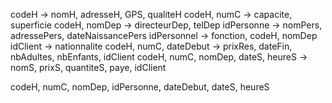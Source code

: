 codeH → nomH, adresseH, GPS, qualiteH
codeH, numC → capacite, superficie
codeH, nomDep → directeurDep, telDep
idPersonne → nomPers, adressePers, dateNaissancePers
idPersonnel → fonction, codeH, nomDep
idClient → nationnalite
codeH, numC, dateDebut → prixRes, dateFin, nbAdultes, nbEnfants, idClient
codeH, numC, nomDep, dateS, heureS → nomS, prixS, quantiteS, paye, idClient



codeH, numC, nomDep, idPersonne, dateDebut, dateS, heureS